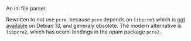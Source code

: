 An ini file parser.

Rewritten to not use `pcre`, because `pcre` depends on `libpcre3` which is [not
available](https://packages.debian.org/search?suite=trixie&section=all&arch=any&lang=en&searchon=names&keywords=libpcre3)
on Debian 13, and generaly obsolete. The modern alternative is `libpcre2`, which
has ocaml bindings in the opam package `pcre2`.
